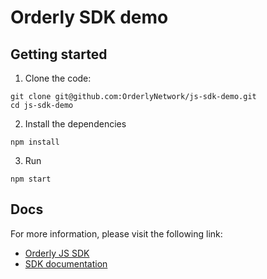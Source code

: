 # Orderly SDK demo

## Getting started

1. Clone the code:

```
git clone git@github.com:OrderlyNetwork/js-sdk-demo.git
cd js-sdk-demo
```

2. Install the dependencies

```
npm install
```

3. Run

```
npm start
```

## Docs

For more information, please visit the following link:

- [Orderly JS SDK](https://github.com/OrderlyNetwork/js-sdk)
- [SDK documentation](https://sdk.orderly.network/)
